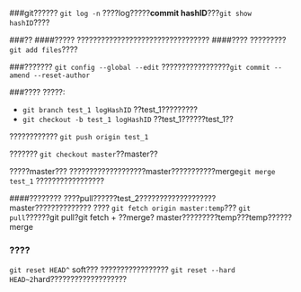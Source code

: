 ###git??????
```git log -n``` ????log?????**commit hashID**???```git show hashID```????

###??
####?????
?????????????????????????????????
####????
?????????```git add files```????

###???????
```git config --global --edit```
?????????????????```git commit --amend --reset-author```

###????
?????:
 - ```git branch test_1 logHashID``` ??test_1?????????
 - ```git checkout -b test_1 logHashID``` ??test_1??????test_1??
 
 ???????????? ```git push origin test_1```
 
 ??????? ```git checkout master```??master??
 
 ?????master??? ???????????????????master???????????merge```git merge test_1```
 ?????????????????
 
####????????
????pull??????test_2???????????????????master??????????????
???? ```git fetch origin master:temp```??? ```git pull```??????git pull?git fetch + ??merge?
master?????????temp???temp??????merge

### ????
```git reset HEAD^``` soft??? ?????????????????
```git reset --hard HEAD~2```hard???????????????????
